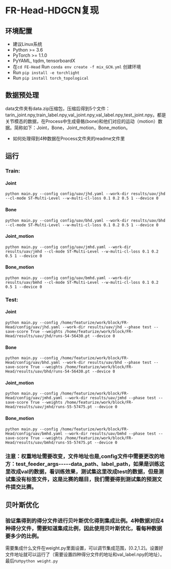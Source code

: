 # FR-Head-HDGCN复现

## 环境配置
- 建议Linux系统
- Python >= 3.6
- PyTorch >= 1.1.0
- PyYAML, tqdm, tensorboardX
- 在`cd FE-Head` Run `conda env create -f mix_GCN.yml` 创建环境
- Run `pip install -e torchlight` 
- Run `pip install torch_topological` 
## 数据预处理
data文件夹有data.zip压缩包，压缩后得到5个文件：tarin_joint.npy,train_label.npy,val_joint.npy,val_label.npy,test_joint.npy。都是关节模态的数据，在Process中生成骨骼(bone)和他们对应的运动（motion）数据。简称如下：Joint，Bone，Joint_motion，Bone_motion。
- 如何处理得到4种数据在Process文件夹的readme文件里
## 运行
### Train:
#### Joint
`python main.py --config config/uav/jhd.yaml --work-dir results/uav/jhd --cl-mode ST-Multi-Level --w-multi-cl-loss 0.1 0.2 0.5 1 --device 0`
#### Bone
`python main.py --config config/uav/bhd.yaml --work-dir results/uav/bhd --cl-mode ST-Multi-Level --w-multi-cl-loss 0.1 0.2 0.5 1 --device 0`
#### Joint_motion
`python main.py --config config/uav/jmhd.yaml --work-dir results/uav/jmhd --cl-mode ST-Multi-Level --w-multi-cl-loss 0.1 0.2 0.5 1 --device 0`
#### Bone_motion
`python main.py --config config/uav/bmhd.yaml --work-dir results/uav/bmhd --cl-mode ST-Multi-Level --w-multi-cl-loss 0.1 0.2 0.5 1 --device 0`

### Test:
#### Joint
`python main.py --config /home/featurize/work/block/FR-Head/config/uav/jhd.yaml --work-dir results/uav/jhd --phase test --save-score True --weights /home/featurize/work/block/FR-Head/results/uav/jhd/runs-54-56430.pt --device 0`
#### Bone
`python main.py --config /home/featurize/work/block/FR-Head/config/uav/bhd.yaml --work-dir results/uav/bhd --phase test --save-score True --weights /home/featurize/work/block/FR-Head/results/uav/bhd/runs-54-56430.pt --device 0`
#### Joint_motion
`python main.py --config /home/featurize/work/block/FR-Head/config/uav/jmhd.yaml --work-dir results/uav/jmhd --phase test --save-score True --weights /home/featurize/work/block/FR-Head/results/uav/jmhd/runs-55-57475.pt --device 0`
#### Bone_motion
`python main.py --config /home/featurize/work/block/FR-Head/config/uav/bmhd.yaml --work-dir results/uav/bmhd --phase test --save-score True --weights /home/featurize/work/block/FR-Head/results/uav/bmhd/runs-55-57475.pt --device 0`

### 注意：权重地址需要改变，文件地址也是,config文件中需要更改的地方：test_feeder_args-----data_path、label_path，如果是训练这里改成val的数据，看训练效果，测试集这里改成test的数据，但是测试集没有标签文件，这是比赛的题目，我们需要得到测试集的预测文件提交比赛。

## 贝叶斯优化
### 验证集得到的得分文件进行贝叶斯优化得到集成比例。4种数据对应4种得分文件，需要知道集成比例，因此使用贝叶斯优化，看每种数据要多少的比例。
需要集成什么文件在weight.py里面设置，可以调节集成范围，[0.2,1.2]。设置好文件地址就可以运行了（需要设置四种得分文件的地址和val_label.npy的地址）。最后run`python weight.py `